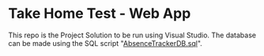 # Take Home Test - Web App

This repo is the Project Solution to be run using Visual Studio.
The database can be made using the SQL script "[AbsenceTrackerDB.sql](AbsenceTrackerDB.sql)".
